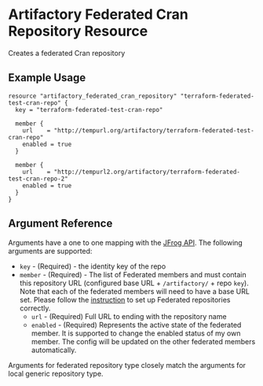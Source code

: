 # Artifactory Federated Cran Repository Resource

Creates a federated Cran repository

## Example Usage

```hcl
resource "artifactory_federated_cran_repository" "terraform-federated-test-cran-repo" {
  key = "terraform-federated-test-cran-repo"

  member {
    url    = "http://tempurl.org/artifactory/terraform-federated-test-cran-repo"
    enabled = true
  }

  member {
    url    = "http://tempurl2.org/artifactory/terraform-federated-test-cran-repo-2"
    enabled = true
  }
}
```

## Argument Reference

Arguments have a one to one mapping with the [JFrog API](https://www.jfrog.com/confluence/display/JFROG/Repository+Configuration+JSON#RepositoryConfigurationJSON-FederatedRepository). The following arguments are supported:

* `key` - (Required) - the identity key of the repo
* `member` - (Required) - The list of Federated members and must contain this repository URL (configured base URL + `/artifactory/` + repo `key`). Note that each of the federated members will need to have a base URL set. Please follow the [instruction](https://www.jfrog.com/confluence/display/JFROG/Working+with+Federated+Repositories#WorkingwithFederatedRepositories-SettingUpaFederatedRepository) to set up Federated repositories correctly.
    * `url` - (Required) Full URL to ending with the repository name
    * `enabled` - (Required) Represents the active state of the federated member. It is supported to change the enabled status of my own member. The config will be updated on the other federated members automatically.

Arguments for federated repository type closely match the arguments for local generic repository type.
